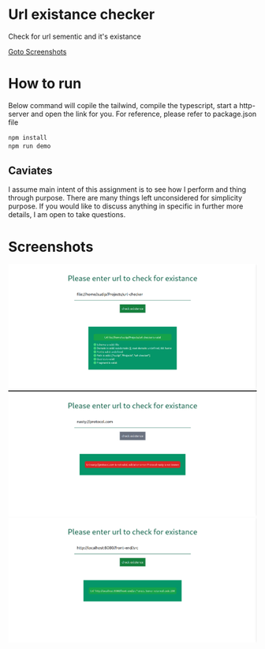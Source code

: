 # Url existance checker
Check for url sementic and it's existance

[Goto Screenshots](#screenshots)

# How to run
Below command will copile the tailwind, compile the typescript, start a http-server and open the link for you.
For reference, please refer to package.json file
```sh
npm install
npm run demo
```

## Caviates
I assume main intent of this assignment is to see how I perform and thing through purpose.
There are many things left unconsidered for simplicity purpose. If you would like to discuss anything in specific
in further more details, I am open to take questions.

# Screenshots
![demo-one](./res/demo-one.png)
![demo-two](./res/demo-two.png)
![demo-three](./res/demo-3.png)